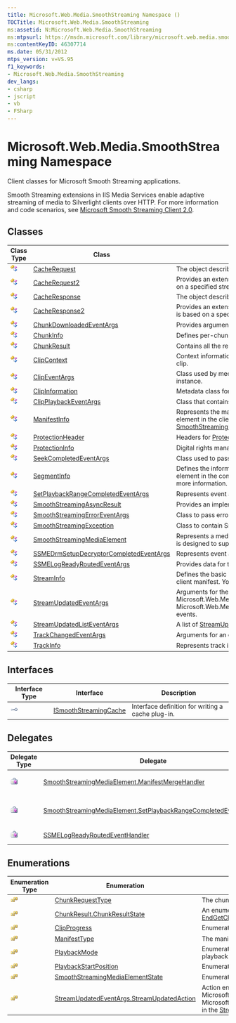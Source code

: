 ```yaml
---
title: Microsoft.Web.Media.SmoothStreaming Namespace ()
TOCTitle: Microsoft.Web.Media.SmoothStreaming
ms:assetid: N:Microsoft.Web.Media.SmoothStreaming
ms:mtpsurl: https://msdn.microsoft.com/library/microsoft.web.media.smoothstreaming(v=VS.95)
ms:contentKeyID: 46307714
ms.date: 05/31/2012
mtps_version: v=VS.95
f1_keywords:
- Microsoft.Web.Media.SmoothStreaming
dev_langs:
- csharp
- jscript
- vb
- FSharp
---
```


# Microsoft.Web.Media.SmoothStreaming Namespace

Client classes for Microsoft Smooth Streaming applications.

Smooth Streaming extensions in IIS Media Services enable adaptive streaming of media to Silverlight clients over HTTP. For more information and code scenarios, see [Microsoft Smooth Streaming Client 2.0](microsoft-smooth-streaming-client-2-0.md).

## Classes

|Class Type|Class|Description|
|--- |--- |--- |
|![Public class](images/Ee532677.pubclass(en-us,VS.90).gif "Public class")|[CacheRequest](cacherequest-class-microsoft-web-media-smoothstreaming_1.md)|The object describing the request being made.|
|![Public class](images/Ee532677.pubclass(en-us,VS.90).gif "Public class")|[CacheRequest2](cacherequest2-class-microsoft-web-media-smoothstreaming.md)|Provides an extension of the [CacheRequest](cacherequest-class-microsoft-web-media-smoothstreaming_1.md) class that enables creation of a CacheRequest object based on a specified stream or a specified [HttpWebRequest](https://msdn.microsoft.com/library/8y7x3zz2(v=vs.95)) object and list of selectable tracks.|
|![Public class](images/Ee532677.pubclass(en-us,VS.90).gif "Public class")|[CacheResponse](cacheresponse-class-microsoft-web-media-smoothstreaming_1.md)|The object describing the response from the cache.|
|![Public class](images/Ee532677.pubclass(en-us,VS.90).gif "Public class")|[CacheResponse2](cacheresponse2-class-microsoft-web-media-smoothstreaming.md)|Provides an extension of the [CacheResponse](cacheresponse-class-microsoft-web-media-smoothstreaming_1.md) class that enables creation of a CacheResponse object that is based on a specified stream or is fully finalized and ready for use.|
|![Public class](images/Ee532677.pubclass(en-us,VS.90).gif "Public class")|[ChunkDownloadedEventArgs](chunkdownloadedeventargs-class-microsoft-web-media-smoothstreaming.md)|Provides arguments for the [ChunkDownloadFailed](smoothstreamingmediaelement-chunkdownloadfailed-event-microsoft-web-media-smoothstreaming.md) event for non-text chunks in main content.|
|![Public class](images/Ee532677.pubclass(en-us,VS.90).gif "Public class")|[ChunkInfo](chunkinfo-class-microsoft-web-media-smoothstreaming_1.md)|Defines per-chunk information for text/binary chunks of Smooth Streaming data.|
|![Public class](images/Ee532677.pubclass(en-us,VS.90).gif "Public class")|[ChunkResult](chunkresult-class-microsoft-web-media-smoothstreaming_1.md)|Contains all the result information for the [BeginGetChunk](trackinfo-begingetchunk-method-microsoft-web-media-smoothstreaming_1.md) and [EndGetChunk](trackinfo-endgetchunk-method-microsoft-web-media-smoothstreaming_1.md) methods.|
|![Public class](images/Ee532677.pubclass(en-us,VS.90).gif "Public class")|[ClipContext](clipcontext-class-microsoft-web-media-smoothstreaming_1.md)|Context information for a Smooth Streaming media clip. This information is Read-only and specific to clip.|
|![Public class](images/Ee532677.pubclass(en-us,VS.90).gif "Public class")|[ClipEventArgs](clipeventargs-class-microsoft-web-media-smoothstreaming_1.md)|Class used by media clips to pass event argument information that contains an associated clip context instance.|
|![Public class](images/Ee532677.pubclass(en-us,VS.90).gif "Public class")|[ClipInformation](clipinformation-class-microsoft-web-media-smoothstreaming_1.md)|Metadata class for scheduling and viewing a segment of audio or video media data.|
|![Public class](images/Ee532677.pubclass(en-us,VS.90).gif "Public class")|[ClipPlaybackEventArgs](clipplaybackeventargs-class-microsoft-web-media-smoothstreaming_1.md)|Class that contains event data for a media clip event.|
|![Public class](images/Ee532677.pubclass(en-us,VS.90).gif "Public class")|[ManifestInfo](manifestinfo-class-microsoft-web-media-smoothstreaming_1.md)|Represents the manifest in application code. This class corresponds to the \<SmoothStreamingMedia> element in the client manifest and to the [SmoothStreamingSource](smoothstreamingmediaelement-smoothstreamingsource-property-microsoft-web-media-smoothstreaming_1.md) property of the [SmoothStreamingMediaElement](smoothstreamingmediaelement-class-microsoft-web-media-smoothstreaming_1.md).|
|![Public class](images/Ee532677.pubclass(en-us,VS.90).gif "Public class")|[ProtectionHeader](protectionheader-class-microsoft-web-media-smoothstreaming_1.md)|Headers for [ProtectionInfo](protectioninfo-class-microsoft-web-media-smoothstreaming_1.md) digital rights management objects.|
|![Public class](images/Ee532677.pubclass(en-us,VS.90).gif "Public class")|[ProtectionInfo](protectioninfo-class-microsoft-web-media-smoothstreaming_1.md)|Digital rights management information.|
|![Public class](images/Ee532677.pubclass(en-us,VS.90).gif "Public class")|[SeekCompletedEventArgs](seekcompletedeventargs-class-microsoft-web-media-smoothstreaming_1.md)|Class used to pass event argument information when a seek event completes.|
|![Public class](images/Ee532677.pubclass(en-us,VS.90).gif "Public class")|[SegmentInfo](segmentinfo-class-microsoft-web-media-smoothstreaming_1.md)|Defines the information that must be exposed by any manifest parser. This class corresponds to the Clip element in the composite manifest. You can extend the class with private data if a custom parser needs more information.|
|![Public class](images/Ee532677.pubclass(en-us,VS.90).gif "Public class")|[SetPlaybackRangeCompletedEventArgs](setplaybackrangecompletedeventargs-class-microsoft-web-media-smoothstreaming.md)|Represents event arguments for the completion of a SetPlaybackRangeAysnc operation.|
|![Public class](images/Ee532677.pubclass(en-us,VS.90).gif "Public class")|[SmoothStreamingAsyncResult](smoothstreamingasyncresult-class-microsoft-web-media-smoothstreaming.md)|Provides an implementation of the [IAsyncResult](https://msdn.microsoft.com/library/ft8a6455(v=vs.95)) interface for the [EndGetChunk(IAsyncResult)](trackinfo-endgetchunk-method-microsoft-web-media-smoothstreaming_1.md) method.|
|![Public class](images/Ee532677.pubclass(en-us,VS.90).gif "Public class")|[SmoothStreamingErrorEventArgs](smoothstreamingerroreventargs-class-microsoft-web-media-smoothstreaming_1.md)|Class to pass error event information about a Smooth Streaming operation.|
|![Public class](images/Ee532677.pubclass(en-us,VS.90).gif "Public class")|[SmoothStreamingException](smoothstreamingexception-class-microsoft-web-media-smoothstreaming_1.md)|Class to contain Smooth Streaming exception information.|
|![Public class](images/Ee532677.pubclass(en-us,VS.90).gif "Public class")|[SmoothStreamingMediaElement](smoothstreamingmediaelement-class-microsoft-web-media-smoothstreaming_1.md)|Represents a media player that provides [MediaElement](https://msdn.microsoft.com/library/ms611595(v=vs.95)) capabilities and advertising integration. The class is designed to support Smooth Streaming.|
|![Public class](images/Ee532677.pubclass(en-us,VS.90).gif "Public class")|[SSMEDrmSetupDecryptorCompletedEventArgs](ssmedrmsetupdecryptorcompletedeventargs-class-microsoft-web-media-smoothstreaming.md)|Represents event arguments for a [DrmSetupDecryptorCompleted](smoothstreamingmediaelement-drmsetupdecryptorcompleted-event-microsoft-web-media-smoothstreaming.md) event.|
|![Public class](images/Ee532677.pubclass(en-us,VS.90).gif "Public class")|[SSMELogReadyRoutedEventArgs](ssmelogreadyroutedeventargs-class-microsoft-web-media-smoothstreaming_1.md)|Provides data for the [LogReady](smoothstreamingmediaelement-logready-event-microsoft-web-media-smoothstreaming_1.md) event.|
|![Public class](images/Ee532677.pubclass(en-us,VS.90).gif "Public class")|[StreamInfo](streaminfo-class-microsoft-web-media-smoothstreaming_1.md)|Defines the basic information for each stream. This class corresponds to the StreamIndex element of the client manifest. You can extend the class to add private data per stream.|
|![Public class](images/Ee532677.pubclass(en-us,VS.90).gif "Public class")|[StreamUpdatedEventArgs](streamupdatedeventargs-class-microsoft-web-media-smoothstreaming_1.md)|Arguments for the Microsoft.Web.Media.SmoothStreaming.ManifestInfo.StreamSelected, Microsoft.Web.Media.SmoothStreaming.ManifestInfo.ChunkAdded and Microsoft.Web.Media.SmoothStreaming.StreamUpdatedEventArgs.StreamUpdatedAction.TracksSelected events.|
|![Public class](images/Ee532677.pubclass(en-us,VS.90).gif "Public class")|[StreamUpdatedListEventArgs](streamupdatedlisteventargs-class-microsoft-web-media-smoothstreaming_1.md)|A list of [StreamUpdatedEventArgs](streamupdatedeventargs-class-microsoft-web-media-smoothstreaming_1.md).|
|![Public class](images/Ee532677.pubclass(en-us,VS.90).gif "Public class")|[TrackChangedEventArgs](trackchangedeventargs-class-microsoft-web-media-smoothstreaming_1.md)|Arguments for an event that occurs when a media track changes.|
|![Public class](images/Ee532677.pubclass(en-us,VS.90).gif "Public class")|[TrackInfo](trackinfo-class-microsoft-web-media-smoothstreaming_1.md)|Represents track information that corresponds to the QualityLevel element of the client manifest.|

## Interfaces

|Interface Type|Interface|Description|
|--- |--- |--- |
|![Public interface](images/Ff728140.pubinterface(en-us,VS.90).gif "Public interface")|[ISmoothStreamingCache](ismoothstreamingcache-interface-microsoft-web-media-smoothstreaming_1.md)|Interface definition for writing a cache plug-in.|

## Delegates

|Delegate Type|Delegate|Description|
|--- |--- |--- |
|![Public delegate](images/Ee532718.pubdelegate(en-us,VS.90).gif "Public delegate")|[SmoothStreamingMediaElement.ManifestMergeHandler](smoothstreamingmediaelement-manifestmergehandler-delegate-microsoft-web-media-smoothstreaming_1.md)|Delegate method to merge data from more than one manifest.|
|![Public delegate](images/Ee532718.pubdelegate(en-us,VS.90).gif "Public delegate")|[SmoothStreamingMediaElement.SetPlaybackRangeCompletedEventHandler](smoothstreamingmediaelement-setplaybackrangecompletedeventhandler-delegate-microsoft-web-media-smoothstreaming.md)|Represents the event handler signature for a SetPlaybackRangeAsync operation.|
|![Public delegate](images/Ee532718.pubdelegate(en-us,VS.90).gif "Public delegate")|[SSMELogReadyRoutedEventHandler](ssmelogreadyroutedeventhandler-delegate-microsoft-web-media-smoothstreaming_1.md)|The event handler for the [LogReady](smoothstreamingmediaelement-logready-event-microsoft-web-media-smoothstreaming_1.md) event.|

## Enumerations

|Enumeration Type|Enumeration|Description|
|--- |--- |--- |
|![Public enumeration](images/Ee532677.pubenumeration(en-us,VS.90).gif "Public enumeration")|[ChunkRequestType](chunkrequesttype-enumeration-microsoft-web-media-smoothstreaming.md)|The chunk type for a download request.|
|![Public enumeration](images/Ee532677.pubenumeration(en-us,VS.90).gif "Public enumeration")|[ChunkResult.ChunkResultState](chunkresult-chunkresultstate-enumeration-microsoft-web-media-smoothstreaming_1.md)|An enumeration that contains the possible result states during processing by the [BeginGetChunk](trackinfo-begingetchunk-method-microsoft-web-media-smoothstreaming_1.md) and [EndGetChunk](trackinfo-endgetchunk-method-microsoft-web-media-smoothstreaming_1.md) methods.|
|![Public enumeration](images/Ee532677.pubenumeration(en-us,VS.90).gif "Public enumeration")|[ClipProgress](clipprogress-enumeration-microsoft-web-media-smoothstreaming_1.md)|Enumeration that specifies the stages of progress through a media clip.|
|![Public enumeration](images/Ee532677.pubenumeration(en-us,VS.90).gif "Public enumeration")|[ManifestType](manifesttype-enumeration-microsoft-web-media-smoothstreaming.md)|The manifest type.|
|![Public enumeration](images/Ee532677.pubenumeration(en-us,VS.90).gif "Public enumeration")|[PlaybackMode](playbackmode-enumeration-microsoft-web-media-smoothstreaming_1.md)|Enumeration that specifies the Smooth Streaming playback mode to be used during main content playback.|
|![Public enumeration](images/Ee532677.pubenumeration(en-us,VS.90).gif "Public enumeration")|[PlaybackStartPosition](playbackstartposition-enumeration-microsoft-web-media-smoothstreaming_1.md)|Enumeration that specifies the position from which playback of a media stream begins.|
|![Public enumeration](images/Ee532677.pubenumeration(en-us,VS.90).gif "Public enumeration")|[SmoothStreamingMediaElementState](smoothstreamingmediaelementstate-enumeration-microsoft-web-media-smoothstreaming_1.md)|Enumeration of possible states for the [SmoothStreamingMediaElement](smoothstreamingmediaelement-class-microsoft-web-media-smoothstreaming_1.md).|
|![Public enumeration](images/Ee532677.pubenumeration(en-us,VS.90).gif "Public enumeration")|[StreamUpdatedEventArgs.StreamUpdatedAction](streamupdatedeventargs-streamupdatedaction-enumeration-microsoft-web-media-smoothstreaming_1.md)|Action enumeration for the Microsoft.Web.Media.SmoothStreaming.ManifestInfo.StreamSelected, Microsoft.Web.Media.SmoothStreaming.ManifestInfo.ChunkAdded and Microsoft.Web.Media.SmoothStreaming.StreamUpdatedEventArgs.StreamUpdatedAction.TracksSelected in the [StreamUpdatedEventArgs](streamupdatedeventargs-class-microsoft-web-media-smoothstreaming_1.md) class.|
